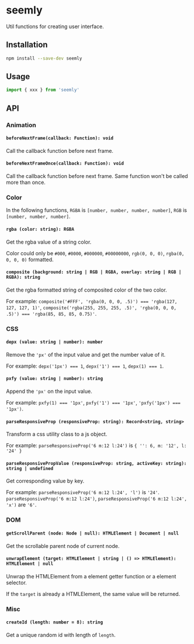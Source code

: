 # seemly
Util functions for creating user interface.

## Installation
```bash
npm install --save-dev seemly
```

## Usage
```js
import { xxx } from 'seemly'
```

## API
### Animation
#### `beforeNextFrame(callback: Function): void`
Call the callback function before next frame.

#### `beforeNextFrameOnce(callback: Function): void`
Call the callback function before next frame. Same function won't be called more than once.

### Color
In the following functions, `RGBA` is `[number, number, number, number]`, `RGB` is `[number, number, number]`.
#### `rgba (color: string): RGBA`
Get the rgba value of a string color.

Color could only be `#000`, `#0000`, `#000000`, `#00000000`, `rgb(0, 0, 0)`, `rgba(0, 0, 0, 0)` formatted.

#### `composite (background: string | RGB | RGBA, overlay: string | RGB | RGBA): string`
Get the rgba formatted string of composited color of the two color.

For example: `composite('#FFF', 'rgba(0, 0, 0, .5)') === 'rgba(127, 127, 127, 1)'`, `composite('rgba(255, 255, 255, .5)', 'rgba(0, 0, 0, .5)') === 'rgba(85, 85, 85, 0.75)'`.


### CSS
#### `depx (value: string | number): number`
Remove the `'px'` of the input value and get the number value of it.

For example: `depx('1px') === 1`, `depx('1') === 1`, `depx(1) === 1`.
#### `pxfy (value: string | number): string`
Append the `'px'` on the input value.

For example: `pxfy(1) === '1px'`, `pxfy('1') === '1px'`, `'pxfy('1px') === '1px')`.

#### `parseResponsiveProp (responsiveProp: string): Record<string, string>`
Transform a css utility class to a js object.

For example: `parseResponsiveProp('6 m:12 l:24')` is `{ '': 6, m: '12', l: '24' }`

#### `parseResponsivePropValue (responsiveProp: string, activeKey: string): string | undefined`
Get corresponding value by key.

For example: `parseResponsiveProp('6 m:12 l:24', 'l')` is `'24'`. `parseResponsiveProp('6 m:12 l:24')`, `parseResponsiveProp('6 m:12 l:24', 'x')` are `'6'`.

### DOM
#### `getScrollParent (node: Node | null): HTMLElement | Document | null`
Get the scrollable parent node of current node.

#### `unwrapElement (target: HTMLElement | string | () => HTMLElement): HTMLElement | null`
Unwrap the HTMLElement from a element getter function or a element selector.

If the `target` is already a HTMLElement, the same value will be returned.


### Misc
#### `createId (length: number = 8): string`
Get a unique random id with length of `length`.


